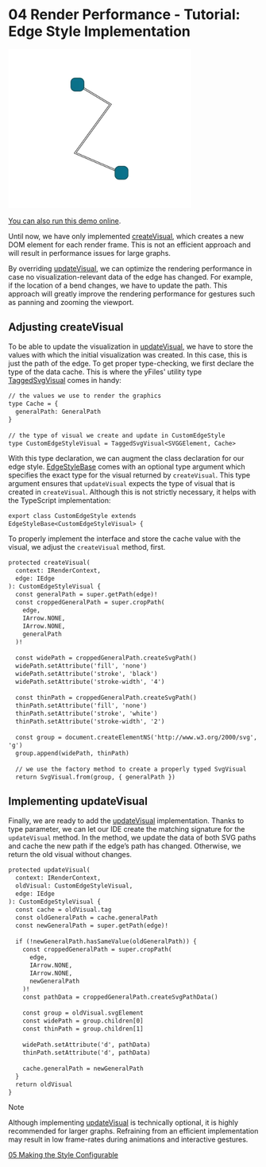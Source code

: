 <!--
 //////////////////////////////////////////////////////////////////////////////
 // @license
 // This file is part of yFiles for HTML.
 // Use is subject to license terms.
 //
 // Copyright (c) by yWorks GmbH, Vor dem Kreuzberg 28,
 // 72070 Tuebingen, Germany. All rights reserved.
 //
 //////////////////////////////////////////////////////////////////////////////
-->
# 04 Render Performance - Tutorial: Edge Style Implementation

<img src="../../../doc/demo-thumbnails/tutorial-style-implementation-edge-render-performance.webp" alt="demo-thumbnail" height="320"/>

[You can also run this demo online](https://www.yworks.com/demos/tutorial-style-implementation-edge/04-render-performance/).

Until now, we have only implemented [createVisual](https://docs.yworks.com/yfileshtml/#/api/EdgeStyleBase#EdgeStyleBase-method-createVisual), which creates a new DOM element for each render frame. This is not an efficient approach and will result in performance issues for large graphs.

By overriding [updateVisual](https://docs.yworks.com/yfileshtml/#/api/EdgeStyleBase#EdgeStyleBase-method-updateVisual), we can optimize the rendering performance in case no visualization-relevant data of the edge has changed. For example, if the location of a bend changes, we have to update the path. This approach will greatly improve the rendering performance for gestures such as panning and zooming the viewport.

## Adjusting createVisual

To be able to update the visualization in [updateVisual](https://docs.yworks.com/yfileshtml/#/api/EdgeStyleBase#EdgeStyleBase-method-updateVisual), we have to store the values with which the initial visualization was created. In this case, this is just the path of the edge. To get proper type-checking, we first declare the type of the data cache. This is where the yFiles' utility type [TaggedSvgVisual](https://docs.yworks.com/yfileshtml/#/api/TaggedSvgVisual) comes in handy:

```
// the values we use to render the graphics
type Cache = {
  generalPath: GeneralPath
}

// the type of visual we create and update in CustomEdgeStyle
type CustomEdgeStyleVisual = TaggedSvgVisual<SVGGElement, Cache>
```

With this type declaration, we can augment the class declaration for our edge style. [EdgeStyleBase](https://docs.yworks.com/yfileshtml/#/api/EdgeStyleBase) comes with an optional type argument which specifies the exact type for the visual returned by `createVisual`. This type argument ensures that `updateVisual` expects the type of visual that is created in `createVisual`. Although this is not strictly necessary, it helps with the TypeScript implementation:

```
export class CustomEdgeStyle extends EdgeStyleBase<CustomEdgeStyleVisual> {
```

To properly implement the interface and store the cache value with the visual, we adjust the `createVisual` method, first.

```
protected createVisual(
  context: IRenderContext,
  edge: IEdge
): CustomEdgeStyleVisual {
  const generalPath = super.getPath(edge)!
  const croppedGeneralPath = super.cropPath(
    edge,
    IArrow.NONE,
    IArrow.NONE,
    generalPath
  )!

  const widePath = croppedGeneralPath.createSvgPath()
  widePath.setAttribute('fill', 'none')
  widePath.setAttribute('stroke', 'black')
  widePath.setAttribute('stroke-width', '4')

  const thinPath = croppedGeneralPath.createSvgPath()
  thinPath.setAttribute('fill', 'none')
  thinPath.setAttribute('stroke', 'white')
  thinPath.setAttribute('stroke-width', '2')

  const group = document.createElementNS('http://www.w3.org/2000/svg', 'g')
  group.append(widePath, thinPath)

  // we use the factory method to create a properly typed SvgVisual
  return SvgVisual.from(group, { generalPath })
```

## Implementing updateVisual

Finally, we are ready to add the [updateVisual](https://docs.yworks.com/yfileshtml/#/api/EdgeStyleBase#EdgeStyleBase-method-updateVisual) implementation. Thanks to type parameter, we can let our IDE create the matching signature for the `updateVisual` method. In the method, we update the data of both SVG paths and cache the new path if the edge’s path has changed. Otherwise, we return the old visual without changes.

```
protected updateVisual(
  context: IRenderContext,
  oldVisual: CustomEdgeStyleVisual,
  edge: IEdge
): CustomEdgeStyleVisual {
  const cache = oldVisual.tag
  const oldGeneralPath = cache.generalPath
  const newGeneralPath = super.getPath(edge)!

  if (!newGeneralPath.hasSameValue(oldGeneralPath)) {
    const croppedGeneralPath = super.cropPath(
      edge,
      IArrow.NONE,
      IArrow.NONE,
      newGeneralPath
    )!
    const pathData = croppedGeneralPath.createSvgPathData()

    const group = oldVisual.svgElement
    const widePath = group.children[0]
    const thinPath = group.children[1]

    widePath.setAttribute('d', pathData)
    thinPath.setAttribute('d', pathData)

    cache.generalPath = newGeneralPath
  }
  return oldVisual
}
```

Note

Although implementing [updateVisual](https://docs.yworks.com/yfileshtml/#/api/EdgeStyleBase#EdgeStyleBase-method-updateVisual) is technically optional, it is highly recommended for larger graphs. Refraining from an efficient implementation may result in low frame-rates during animations and interactive gestures.

[05 Making the Style Configurable](../../tutorial-style-implementation-edge/05-making-the-style-configurable/)
